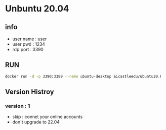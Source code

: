 # Unbuntu 20.04

## info
- user name : user
- user pwd  : 1234
- rdp port : 3390

## RUN
```bash
docker run -d -p 3390:3389 --name ubuntu-desktop aicastleedu/ubuntu20.04-desktop:latest
```

## Version Histroy

### version : 1
- skip : connet your online accounts
- don't upgrade to 22.04